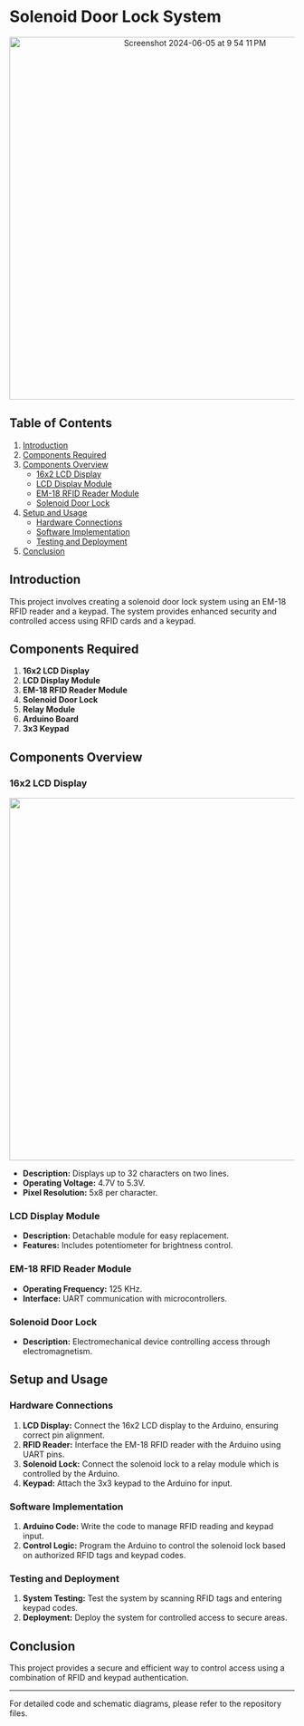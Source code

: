 # Solenoid Door Lock System
<P align="center">
<img width="640" alt="Screenshot 2024-06-05 at 9 54 11 PM" src="https://github.com/CodeBeginner000001/Solenoid-Door-Lock-using-EM-18/assets/92913917/b5b814de-c009-4192-9bbd-34d57518d691">
</P>

## Table of Contents
1. [Introduction](#introduction)
2. [Components Required](#components-required)
3. [Components Overview](#components-overview)
   - [16x2 LCD Display](#16x2-lcd-display)
   - [LCD Display Module](#lcd-display-module)
   - [EM-18 RFID Reader Module](#em-18-rfid-reader-module)
   - [Solenoid Door Lock](#solenoid-door-lock)
4. [Setup and Usage](#setup-and-usage)
   - [Hardware Connections](#hardware-connections)
   - [Software Implementation](#software-implementation)
   - [Testing and Deployment](#testing-and-deployment)
5. [Conclusion](#conclusion)

## Introduction
This project involves creating a solenoid door lock system using an EM-18 RFID reader and a keypad. The system provides enhanced security and controlled access using RFID cards and a keypad.

## Components Required
1. **16x2 LCD Display**
2. **LCD Display Module**
3. **EM-18 RFID Reader Module**
4. **Solenoid Door Lock**
5. **Relay Module**
6. **Arduino Board**
7. **3x3 Keypad**

## Components Overview

### 16x2 LCD Display
<p align="center">
<img width="640" src="https://github.com/CodeBeginner000001/Solenoid-Door-Lock-using-EM-18/assets/92913917/ead527c8-2ac8-48fb-a245-cc7164919d0c">
</p>

- **Description:** Displays up to 32 characters on two lines.
- **Operating Voltage:** 4.7V to 5.3V.
- **Pixel Resolution:** 5x8 per character.

### LCD Display Module
- **Description:** Detachable module for easy replacement.
- **Features:** Includes potentiometer for brightness control.

### EM-18 RFID Reader Module
- **Operating Frequency:** 125 KHz.
- **Interface:** UART communication with microcontrollers.

### Solenoid Door Lock
- **Description:** Electromechanical device controlling access through electromagnetism.

## Setup and Usage

### Hardware Connections
1. **LCD Display:** Connect the 16x2 LCD display to the Arduino, ensuring correct pin alignment.
2. **RFID Reader:** Interface the EM-18 RFID reader with the Arduino using UART pins.
3. **Solenoid Lock:** Connect the solenoid lock to a relay module which is controlled by the Arduino.
4. **Keypad:** Attach the 3x3 keypad to the Arduino for input.

### Software Implementation
1. **Arduino Code:** Write the code to manage RFID reading and keypad input.
2. **Control Logic:** Program the Arduino to control the solenoid lock based on authorized RFID tags and keypad codes.

### Testing and Deployment
1. **System Testing:** Test the system by scanning RFID tags and entering keypad codes.
2. **Deployment:** Deploy the system for controlled access to secure areas.

## Conclusion
This project provides a secure and efficient way to control access using a combination of RFID and keypad authentication.

---

For detailed code and schematic diagrams, please refer to the repository files.

